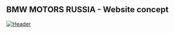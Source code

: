 ## BMW MOTORS RUSSIA - Website concept
[![Header](https://github.com/THE-STANLEY/BMW-Motors-Concept/blob/master/screenshot.PNG)](https://github.com/THE-STANLEY)
